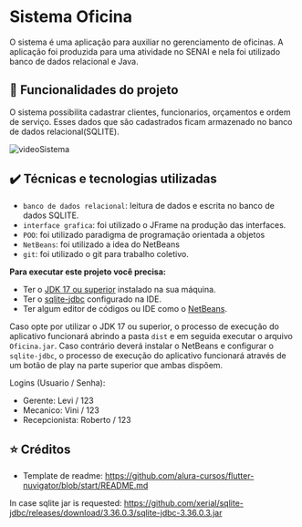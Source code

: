 # Sistema Oficina

O sistema é uma aplicação para auxiliar no gerenciamento de oficinas. A aplicação foi produzida para uma atividade no SENAI e nela foi utilizado banco de dados relacional e Java.

## 🔨 Funcionalidades do projeto
O sistema possibilita cadastrar clientes, funcionarios, orçamentos e ordem de serviço. Esses dados que são cadastrados ficam armazenado no banco de dados relacional(SQLITE).

![videoSistema](https://user-images.githubusercontent.com/89111549/169894681-21af4245-26f7-4b60-a72c-cf99b2e274f4.gif)

## ✔️ Técnicas e tecnologias utilizadas
- `banco de dados relacional`: leitura de dados e escrita no banco de dados SQLITE.
- `interface grafica`: foi utilizado o JFrame na produção das interfaces.
- `POO`: foi utilizado paradigma de programação orientada a objetos
- `NetBeans`: foi utilizado a idea do NetBeans
- `git`: foi utilizado o git para trabalho coletivo.

**Para executar este projeto você precisa:**

- Ter o [JDK 17 ou superior](https://www.oracle.com/java/technologies/downloads/) instalado na sua máquina.
- Ter o [sqlite-jdbc](https://github.com/xerial/sqlite-jdbc/releases) configurado na IDE.
- Ter algum editor de códigos ou IDE como o [NetBeans](https://netbeans.apache.org/download/nb13/nb13.html). 

Caso opte por utilizar o JDK 17 ou superior, o processo de execução do aplicativo funcionará abrindo a pasta `dist` e em seguida executar o arquivo `Oficina.jar`. Caso contrário deverá instalar o NetBeans e configurar o `sqlite-jdbc`, o processo de execução do aplicativo funcionará através de um botão de play na parte superior que ambas dispõem.

Logins (Usuario / Senha):
- Gerente: Levi / 123
- Mecanico: Vini / 123
- Recepcionista: Roberto / 123

## ⭐ Créditos
- Template de readme: https://github.com/alura-cursos/flutter-nuvigator/blob/start/README.md

In case sqlite jar is requested: https://github.com/xerial/sqlite-jdbc/releases/download/3.36.0.3/sqlite-jdbc-3.36.0.3.jar
